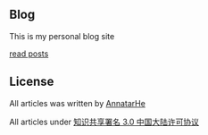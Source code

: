 ## Blog

This is my personal blog site

[read posts](http://AnnatarHe.github.io)

## License

All articles was written by [AnnatarHe](https://www.iamhele.com)

All articles under [ 知识共享署名 3.0 中国大陆许可协议 ](http://creativecommons.org/licenses/by/3.0/cn/)

